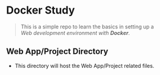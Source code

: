 # Docker Study
> This is a simple repo to learn the basics in setting up a  
> *Web development environment with __Docker__*.

## Web App/Project Directory
- This directory will host the Web App/Project related files.
